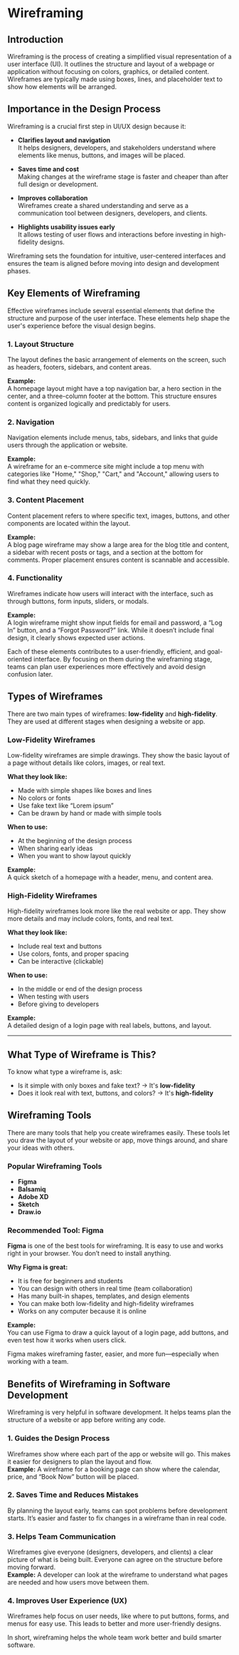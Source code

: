 # Wireframing

## Introduction

Wireframing is the process of creating a simplified visual representation of a user interface (UI). It outlines the structure and layout of a webpage or application without focusing on colors, graphics, or detailed content. Wireframes are typically made using boxes, lines, and placeholder text to show how elements will be arranged.

## Importance in the Design Process

Wireframing is a crucial first step in UI/UX design because it:

- **Clarifies layout and navigation**  
  It helps designers, developers, and stakeholders understand where elements like menus, buttons, and images will be placed.

- **Saves time and cost**  
  Making changes at the wireframe stage is faster and cheaper than after full design or development.

- **Improves collaboration**  
  Wireframes create a shared understanding and serve as a communication tool between designers, developers, and clients.

- **Highlights usability issues early**  
  It allows testing of user flows and interactions before investing in high-fidelity designs.

Wireframing sets the foundation for intuitive, user-centered interfaces and ensures the team is aligned before moving into design and development phases.


## Key Elements of Wireframing

Effective wireframes include several essential elements that define the structure and purpose of the user interface. These elements help shape the user's experience before the visual design begins.

### 1. Layout Structure  
The layout defines the basic arrangement of elements on the screen, such as headers, footers, sidebars, and content areas.

**Example:**  
A homepage layout might have a top navigation bar, a hero section in the center, and a three-column footer at the bottom. This structure ensures content is organized logically and predictably for users.

### 2. Navigation  
Navigation elements include menus, tabs, sidebars, and links that guide users through the application or website.

**Example:**  
A wireframe for an e-commerce site might include a top menu with categories like "Home," "Shop," "Cart," and "Account," allowing users to find what they need quickly.

### 3. Content Placement  
Content placement refers to where specific text, images, buttons, and other components are located within the layout.

**Example:**  
A blog page wireframe may show a large area for the blog title and content, a sidebar with recent posts or tags, and a section at the bottom for comments. Proper placement ensures content is scannable and accessible.

### 4. Functionality  
Wireframes indicate how users will interact with the interface, such as through buttons, form inputs, sliders, or modals.

**Example:**  
A login wireframe might show input fields for email and password, a “Log In” button, and a “Forgot Password?” link. While it doesn’t include final design, it clearly shows expected user actions.

Each of these elements contributes to a user-friendly, efficient, and goal-oriented interface. By focusing on them during the wireframing stage, teams can plan user experiences more effectively and avoid design confusion later.

## Types of Wireframes

There are two main types of wireframes: **low-fidelity** and **high-fidelity**. They are used at different stages when designing a website or app.

### Low-Fidelity Wireframes

Low-fidelity wireframes are simple drawings. They show the basic layout of a page without details like colors, images, or real text.

**What they look like:**
- Made with simple shapes like boxes and lines
- No colors or fonts
- Use fake text like “Lorem ipsum”
- Can be drawn by hand or made with simple tools

**When to use:**
- At the beginning of the design process
- When sharing early ideas
- When you want to show layout quickly

**Example:**  
A quick sketch of a homepage with a header, menu, and content area.

### High-Fidelity Wireframes

High-fidelity wireframes look more like the real website or app. They show more details and may include colors, fonts, and real text.

**What they look like:**
- Include real text and buttons
- Use colors, fonts, and proper spacing
- Can be interactive (clickable)

**When to use:**
- In the middle or end of the design process
- When testing with users
- Before giving to developers

**Example:**  
A detailed design of a login page with real labels, buttons, and layout.

---

## What Type of Wireframe is This?

To know what type a wireframe is, ask:

- Is it simple with only boxes and fake text? → It's **low-fidelity**
- Does it look real with text, buttons, and colors? → It's **high-fidelity**

## Wireframing Tools

There are many tools that help you create wireframes easily. These tools let you draw the layout of your website or app, move things around, and share your ideas with others.

### Popular Wireframing Tools

- **Figma**  
- **Balsamiq**  
- **Adobe XD**  
- **Sketch**  
- **Draw.io**

### Recommended Tool: Figma

**Figma** is one of the best tools for wireframing. It is easy to use and works right in your browser. You don’t need to install anything.

**Why Figma is great:**
- It is free for beginners and students
- You can design with others in real time (team collaboration)
- Has many built-in shapes, templates, and design elements
- You can make both low-fidelity and high-fidelity wireframes
- Works on any computer because it is online

**Example:**  
You can use Figma to draw a quick layout of a login page, add buttons, and even test how it works when users click.

Figma makes wireframing faster, easier, and more fun—especially when working with a team.


## Benefits of Wireframing in Software Development

Wireframing is very helpful in software development. It helps teams plan the structure of a website or app before writing any code.

### 1. Guides the Design Process  
Wireframes show where each part of the app or website will go. This makes it easier for designers to plan the layout and flow.  
**Example:** A wireframe for a booking page can show where the calendar, price, and “Book Now” button will be placed.

### 2. Saves Time and Reduces Mistakes  
By planning the layout early, teams can spot problems before development starts. It’s easier and faster to fix changes in a wireframe than in real code.

### 3. Helps Team Communication  
Wireframes give everyone (designers, developers, and clients) a clear picture of what is being built. Everyone can agree on the structure before moving forward.  
**Example:** A developer can look at the wireframe to understand what pages are needed and how users move between them.

### 4. Improves User Experience (UX)  
Wireframes help focus on user needs, like where to put buttons, forms, and menus for easy use. This leads to better and more user-friendly designs.

In short, wireframing helps the whole team work better and build smarter software.
